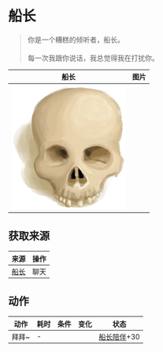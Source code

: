 # 船长  
> 你是一个糟糕的倾听者，船长。<br><br>每一次我跟你说话，我总觉得我在打扰你。  
  
  船长  |   图片   
 ----  |  ----:   
   |  ![](Sprite/Skull.png)   
  
## 获取来源  
来源  |  操作  
----  |  ----  
[船长](Captain.md)  |  聊天  
## 动作  
动作  |  耗时  |  条件  |  变化  |  状态  
----  |  ----  |  ----  |  ----  |  ----  
拜拜~<br>  |  -  |    |    |  [船长陪伴](CaptainCompany.md)+30  
